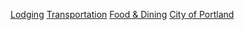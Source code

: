 [Lodging](#lodging)
[Transportation](#transportation)
[Food & Dining](#food-dining)
[City of Portland](#city)
